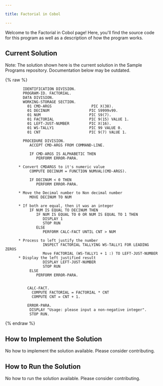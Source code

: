 ```yaml
---

title: Factorial in Cobol

---
```


Welcome to the Factorial in Cobol page! Here, you'll find the source code for this program as well as a description of how the program works.

## Current Solution

Note: The solution shown here is the current solution in the Sample Programs repository. Documentation below may be outdated.

{% raw %}

```Cobol
        IDENTIFICATION DIVISION.
        PROGRAM-ID. FACTORIAL.
        DATA DIVISION.
        WORKING-STORAGE SECTION.
          01 CMD-ARGS                  PIC X(38).
          01 DECINUM                  PIC S9999v99.
          01 NUM                      PIC S9(7).
          01 FACTORIAL                PIC 9(15) VALUE 1.
          01 LEFT-JUST-NUMBER         PIC X(16).
          01 WS-TALLY1                PIC 99 VALUE 0.
          01 CNT                      PIC 9(7) VALUE 1.

        PROCEDURE DIVISION.
           ACCEPT CMD-ARGS FROM COMMAND-LINE.

           IF CMD-ARGS IS ALPHABETIC THEN
              PERFORM ERROR-PARA.
           
      * Convert CMDARGS to it's numeric value
           COMPUTE DECINUM = FUNCTION NUMVAL(CMD-ARGS).
           
           IF DECINUM < 0 THEN
              PERFORM ERROR-PARA.

      * Move the Decimal number to Non decimal number
           MOVE DECINUM TO NUM
      
      * If both are equal, then it was an integer
           IF NUM IS EQUAL TO DECINUM THEN
              IF NUM IS EQUAL TO 0 OR NUM IS EQUAL TO 1 THEN
                 DISPLAY 1
                 STOP RUN                 
              ELSE
                 PERFORM CALC-FACT UNTIL CNT > NUM
      
      * Process to left justify the number
                 INSPECT FACTORIAL TALLYING WS-TALLY1 FOR LEADING ZEROS
                 Move FACTORIAL (WS-TALLY1 + 1 :) TO LEFT-JUST-NUMBER
      * Display the left justified result
                 DISPLAY LEFT-JUST-NUMBER
                 STOP RUN
           ELSE 
              PERFORM ERROR-PARA.
           
           
          CALC-FACT.
            COMPUTE FACTORIAL = FACTORIAL * CNT
            COMPUTE CNT = CNT + 1.

          ERROR-PARA.
           DISPLAY "Usage: please input a non-negative integer".
           STOP RUN.

```

{% endraw %}

## How to Implement the Solution

No how to implement the solution available. Please consider contributing.

## How to Run the Solution

No how to run the solution available. Please consider contributing.